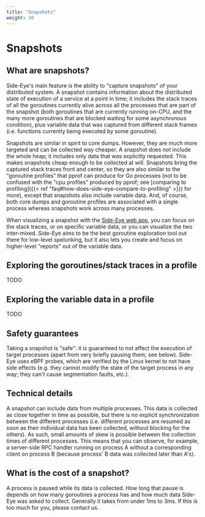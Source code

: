 ```yaml
---
title: "Snapshots"
weight: 30
---
```


# Snapshots

## What are snapshots?

Side-Eye's main feature is the ability to "capture snapshots" of your distributed
system. A snapshot contains information about the distributed state of execution
of a service at a point in time; it includes the stack traces of all the
goroutines currently alive across all the processes that are part of the
snapshot (both goroutines that are currently running on-CPU, and the many more
goroutines that are blocked waiting for some asynchronous condition), plus
variable data that was captured from different stack frames (i.e. functions
currently being executed by some goroutine).

Snapshots are similar in spirit to core dumps. However, they are much more
targeted and can be collected way cheaper. A snapshot does not include the whole
heap; it includes only data that was explicitly requested. This makes snapshots
cheap enough to be collected at will. Snapshots bring the captured stack traces
front and center, so they are also similar to the "goroutine profiles" that
pprof can produce for Go processes (not to be confused with the "cpu profiles"
produced by pprof; see [comparing to profiling]({{< ref
"faq#how-does-side-eye-compare-to-profiling" >}}) for more), except that snapshots
also include variable data. And, of course, both core dumps and goroutine
profiles are associated with a single process whereas snapshots work across many
processes.

When visualizing a snapshot with the [Side-Eye web app](https://app.side-eye.io), you can
focus on the stack traces, or on specific variable data, or you can visualize
the two inter-mixed. Side-Eye aims to be the best goroutine exploration tool out
there for low-level spelunking, but it also lets you create and focus on
higher-level "reports" out of the variable data.

## Exploring the goroutines/stack traces in a profile

TODO

## Exploring the variable data in a profile

TODO

## Safety guarantees

Taking a snapshot is "safe": it is guaranteed to not affect the execution of
target processes (apart from very briefly pausing them; see below). Side-Eye uses
eBPF probes, which are verified by the Linux kernel to not have side effects
(e.g. they cannot modify the state of the target process in any way; they can't
cause segmentation faults, etc.).

## Technical details

A snapshot can include data from multiple processes. This data is collected as
close together in time as possible, but there is no explicit synchronization
between the different processes (i.e. different processes are resumed as soon as
their individual data has been collected, without blocking for the others). As
such, small amounts of skew is possible between the collection times of
different processes. This means that you can observe, for example, a server-side
RPC handler running on process A without a corresponding client on process B
(because process' B data was collected later than A's).

## What is the cost of a snapshot?

A process is paused while its data is collected. How long that pause is depends
on how many goroutines a process has and how much data Side-Eye was asked to
collect. Generally it takes from under 1ms to 3ms. If this is too much for you,
please contact us.
